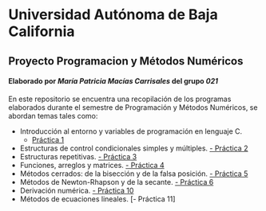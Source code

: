 # Universidad Autónoma de Baja California
## Proyecto Programacion y Métodos Numéricos
#### Elaborado por ***María Patricia Macías Carrisales*** del grupo ***021***

En este repositorio se encuentra una recopilación de los programas elaborados durante el semestre de Programación y Métodos Numéricos, se abordan temas tales como:
* Introducción al entorno y variables de programación en lenguaje C.
  - [Práctica 1](https://github.com/PatriciaMacias/Proyecto-Programacion-y-Metodos-Numericos/tree/main/Pr%C3%A1ctica%201)
* Estructuras de control condicionales simples y múltiples.
  [- Práctica 2](https://github.com/PatriciaMacias/Proyecto-Programacion-y-Metodos-Numericos/tree/main/Pr%C3%A1ctica%202)
* Estructuras repetitivas.
  [- Práctica 3](https://github.com/PatriciaMacias/Proyecto-Programacion-y-Metodos-Numericos/tree/main/Pr%C3%A1ctica%203)
* Funciones, arreglos y matrices.
  [- Práctica 4](https://github.com/PatriciaMacias/Proyecto-Programacion-y-Metodos-Numericos/blob/main/Pr%C3%A1ctica%204/MACIASPr%C3%A1ctica4.c)
* Métodos cerrados: de la bisección y de la falsa posición.
  [- Práctica 5](https://github.com/PatriciaMacias/Proyecto-Programacion-y-Metodos-Numericos/blob/main/Pr%C3%A1ctica%205/MACIAS_Pr%C3%A1ctica5.c)
* Métodos de Newton-Rhapson y de la secante.
  [- Práctica 6](https://github.com/PatriciaMacias/Proyecto-Programacion-y-Metodos-Numericos/blob/main/Pr%C3%A1ctica%206/Pr%C3%A1ctica6_MAC%C3%8DAS.c)
* Derivación numérica.
  [- Práctica 10](https://github.com/PatriciaMacias/Proyecto-Programacion-y-Metodos-Numericos/blob/main/Pr%C3%A1ctica%2010/Pr%C3%A1ctica10_MAC%C3%8DAS.c)
* Métodos de ecuaciones lineales.
  [- Práctica 11]
